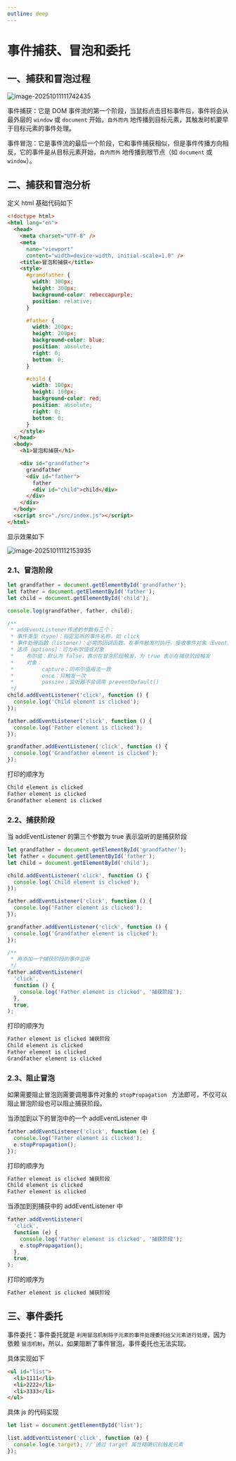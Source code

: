 ```yaml
---
outline: deep
---
```


# 事件捕获、冒泡和委托

## 一、捕获和冒泡过程

![image-20251011111742435](images/image-20251011111742435.png)

事件捕获：它是 DOM 事件流的第一个阶段，当鼠标点击目标事件后，事件将会从最外层的 `window` 或 `document` 开始，`自外而内` 地传播到目标元素，其触发时机要早于目标元素的事件处理。

事件冒泡：它是事件流的最后一个阶段，它和事件捕获相似，但是事件传播方向相反，它的事件是从目标元素开始，`自内而外` 地传播到根节点（如 `document` 或 `window`）。

## 二、捕获和冒泡分析

定义 html 基础代码如下

```html
<!doctype html>
<html lang="en">
  <head>
    <meta charset="UTF-8" />
    <meta
      name="viewport"
      content="width=device-width, initial-scale=1.0" />
    <title>冒泡和捕获</title>
    <style>
      #grandfather {
        width: 300px;
        height: 300px;
        background-color: rebeccapurple;
        position: relative;
      }

      #father {
        width: 200px;
        height: 200px;
        background-color: blue;
        position: absolute;
        right: 0;
        bottom: 0;
      }

      #child {
        width: 100px;
        height: 100px;
        background-color: red;
        position: absolute;
        right: 0;
        bottom: 0;
      }
    </style>
  </head>
  <body>
    <h1>冒泡和捕获</h1>

    <div id="grandfather">
      grandfather
      <div id="father">
        father
        <div id="child">child</div>
      </div>
    </div>
  </body>
  <script src="./src/index.js"></script>
</html>

```

显示效果如下

![image-20251011112153935](images/image-20251011112153935.png)

### 2.1、冒泡阶段

```javascript
let grandfather = document.getElementById('grandfather');
let father = document.getElementById('father');
let child = document.getElementById('child');

console.log(grandfather, father, child);

/**
 * addEventListener传递的参数有三个：
 * 事件类型（type）：指定监听的事件名称，如 click
 * 事件处理函数（listener）：必需的回调函数，在事件触发时执行，接收事件对象（Event）作为参数。‌‌
 * 选项（options）：可为布尔值或对象
 *    布尔值：默认为 false，表示在冒泡阶段触发，为 true 表示在捕获阶段触发
 *    对象：
 *         capture：同布尔值用法一致
 *         once：只触发一次
 *         passive：监听器不会调用 preventDefault()
 */
child.addEventListener('click', function () {
  console.log('Child element is clicked');
});

father.addEventListener('click', function () {
  console.log('Father element is clicked');
});

grandfather.addEventListener('click', function () {
  console.log('Grandfather element is clicked');
});
```

打印的顺序为

```tex
Child element is clicked
Father element is clicked
Grandfather element is clicked
```

### 2.2、捕获阶段

当 addEventListener 的第三个参数为 true 表示监听的是捕获阶段

```javascript
let grandfather = document.getElementById('grandfather');
let father = document.getElementById('father');
let child = document.getElementById('child');

child.addEventListener('click', function () {
  console.log('Child element is clicked');
});

father.addEventListener('click', function () {
  console.log('Father element is clicked');
});

grandfather.addEventListener('click', function () {
  console.log('Grandfather element is clicked');
});

/**
 * 再添加一个捕获阶段的事件监听
 */
father.addEventListener(
  'click',
  function () {
    console.log('Father element is clicked', '捕获阶段');
  },
  true,
);
```

打印的顺序为

```tex
Father element is clicked 捕获阶段
Child element is clicked
Father element is clicked
Grandfather element is clicked
```

### 2.3、阻止冒泡

如果需要阻止冒泡则需要调用事件对象的 `stopPropagation ` 方法即可，不仅可以阻止冒泡阶段也可以阻止捕获阶段。

当添加到以下的冒泡中的一个 addEventListener 中

```javascript
father.addEventListener('click', function (e) {
  console.log('Father element is clicked');
  e.stopPropagation();
});
```

打印的顺序为

```tex
Father element is clicked 捕获阶段
Child element is clicked
Father element is clicked
```

当添加到到捕获中的 addEventListener 中

```javascript
father.addEventListener(
  'click',
  function (e) {
    console.log('Father element is clicked', '捕获阶段');
    e.stopPropagation();
  },
  true,
);
```

打印的顺序为

```tex
Father element is clicked 捕获阶段
```

## 三、事件委托

事件委托：事件委托就是 `利用冒泡机制将子元素的事件处理委托给父元素进行处理`，因为依赖 `冒泡机制`，所以，如果阻断了事件冒泡，事件委托也无法实现。

具体实现如下

```html
<ul id="list">
  <li>1111</li>
  <li>2222</li>
  <li>3333</li>
</ul>
```

具体 js 的代码实现

```javascript
let list = document.getElementById('list');

list.addEventListener('click', function (e) {
  console.log(e.target); // 通过 target 属性精确识别触发元素
});
```



